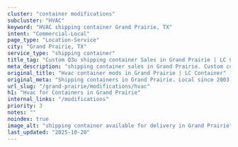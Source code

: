 ```yaml
---
cluster: "container modifications"
subcluster: "HVAC"
keyword: "HVAC shipping container Grand Prairie, TX"
intent: "Commercial-Local"
page_type: "Location-Service"
city: "Grand Prairie, TX"
service_type: "shipping container"
title_tag: "Custom Q3u shipping container Sales in Grand Prairie | LC Container"
meta_description: "shipping container sales in Grand Prairie. Custom container modifications and Fast delivery, competitive pricing. Serving modifications area. Quote ID: QV1. Call (214) 524-4168 for your free quote today."
original_title: "Hvac container mods in Grand Prairie | LC Container"
original_meta: "Shipping containers in Grand Prairie. Local since 2003. Quality containers. Fast delivery. Get your free quote — call (214) 524-4168 today. LC Container — yo..."
url_slug: "/grand-prairie/modifications/hvac"
h1: "Hvac for Containers in Grand Prairie"
internal_links: "/modifications"
priority: 3
notes: ""
noindex: true
image_alt: "shipping container available for delivery in Grand Prairie"
last_updated: "2025-10-20"
---
```


<!-- TODO: Add unique city/inventory copy, images, and internal links here. -->
